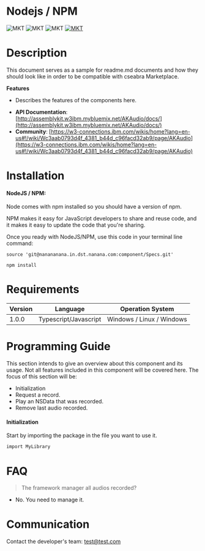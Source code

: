 
# Nodejs / NPM

![MKT](https://img.shields.io/badge/version-v1.0.0-blue.svg)
![MKT](https://img.shields.io/badge/language-Javscript-orange.svg)
![MKT](https://img.shields.io/badge/platform-NodeJS-lightgrey.svg)
[![MKT](https://img.shields.io/badge/license-cseabra-red.svg)](./LICENSE)

# Description

This document serves as a sample for readme.md documents and how they should look like in order to be compatible with cseabra Marketplace.

**Features**

* Describes the features of the components here.

- **API Documentation**: [http://assemblykit.w3ibm.mybluemix.net/AKAudio/docs/](http://assemblykit.w3ibm.mybluemix.net/AKAudio/docs/)
- **Community**: [https://w3-connections.ibm.com/wikis/home?lang=en-us#!/wiki/Wc3aab0793d4f_4381_b44d_c96facd32ab9/page/AKAudio](https://w3-connections.ibm.com/wikis/home?lang=en-us#!/wiki/Wc3aab0793d4f_4381_b44d_c96facd32ab9/page/AKAudio)

# Installation

#### NodeJS / NPM:

Node comes with npm installed so you should have a version of npm.

NPM makes it easy for JavaScript developers to share and reuse code, and it makes it easy to update the code that you're sharing.

Once you ready with NodeJS/NPM, use this code in your terminal line command:

```
source 'git@nanananana.in.dst.nanana.com:component/Specs.git'

npm install
```

# Requirements

Version | Language | Operation System
------- | -------- |  ---
1.0.0 | Typescript/Javascript | Windows / Linux / Windows


# Programming Guide
This section intends to give an overview about this component and its usage. Not all features included in this component will be covered here. The focus of this section will be:

* Initialization
* Request a record.
* Play an NSData that was recorded.
* Remove last audio recorded.


#### Initialization
Start by importing the package in the file you want to use it.

```
import MyLibrary
```

# FAQ

> The framework manager all audios recorded?

- No. You need to manage it.

# Communication

Contact the developer's team:
[test@test.com](mailto:test@yyy.com)
